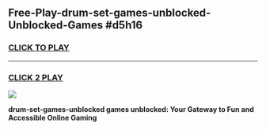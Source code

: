 
## Free-Play-drum-set-games-unblocked-Unblocked-Games #d5h16
<h3>
<a href="https://news.freeplayer.one?title=drum-set-games-unblocked&ref=8M">CLICK TO PLAY</a></h3>
<hr>

<h3>
<a href="https://news.freeplayer.one?title=drum-set-games-unblocked&ref=8M">CLICK 2 PLAY</a>
  
</h3>

<a href="https://news.freeplayer.one?title=drum-set-games-unblocked&ref=8M"><img src="https://clearcache.store/games.png"></a>


**drum-set-games-unblocked games unblocked: Your Gateway to Fun and Accessible Online Gaming**
